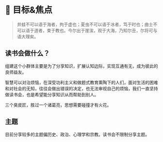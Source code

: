# 🚀 目标&焦点

> 井蛙不可以语于海者，拘于虚也；夏虫不可以语于冰者，笃于时也；曲士不可以语于道者，束于教也。今尔出于崖涘，观于大海，乃知尔丑，尔将可与语大理矣。

## 读书会做什么？

组建这个小群体主要是为了分享知识，扩展认知边际，实现互通有无，成为彼此的良师益友。

智慧可以对治烦恼，在深受功利主义和做题式教育熏陶下的人们，面对生活的困难和对社会的无知，往往会做出错误的决定，也无法审视自己的烦恼，我们一直坚持做读书会，也是希望能分享知识从而帮助到别人。

三个臭皮匠，胜过一个诸葛亮，思想需要碰撞才有火花。

## 主题

目前分享较多的主题偏历史、政治、心理学和宗教。读书会不限制分享主题。


